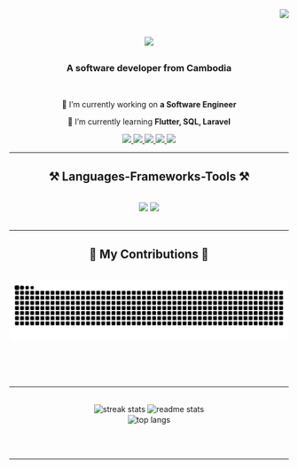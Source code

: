 <img align="right" src="https://visitor-badge.laobi.icu/badge?page_id=SereyodamChek.SereyodamChek" />

<h1 align="center">
    <img src="https://readme-typing-svg.herokuapp.com/?font=Righteous&size=35&center=true&vCenter=true&width=500&height=70&duration=4000&lines=Hi+There!+👋;+I'm+Serey+Odam!;" />
</h1>

<h3 align="center">A software developer from Cambodia </h3>

<br/>

<div align="center">
 
 🔭 I’m currently working on **a Software Engineer**
 
 🌱 I’m currently learning **Flutter, SQL, Laravel**


 </div>
 
<div align="center"> 
  <a href="mailto:strongmandom@gmail.com">
    <img src="https://img.shields.io/badge/Gmail-333333?style=for-the-badge&logo=gmail&logoColor=red" />
  </a>
  <a href="https://sereyodamchek-mocha.vercel.app/" target="_blank">
     <img src="https://img.shields.io/badge/Portfolio-543DE0?style=for-the-badge&logo=About.me&logoColor=white" /> <!-- sqlite, safari, google-chrome are other good icon options -->
  </a>
    <a href="https://web.facebook.com/cheksereyodam/">
    <img src="https://img.shields.io/badge/Facebook-Connect-brightgreen?style=for-the-badge&labelColor=black&logo=facebook" />
  </a>
     <a href="https://www.instagram.com/chek_sereyodam/">
    <img src="https://img.shields.io/badge/Instagram-E4405F?style=for-the-badge&logo=instagram&logoColor=white" />
  </a>
     <a href="https://www.tiktok.com/@sereyodam_chek?_t=ZS-8tsm3NC0R04">
    <img src="https://img.shields.io/badge/Tiktok-black?logo=tiktok" />
  </a>
</div>

 <hr/>
 
<h2 align="center">⚒️ Languages-Frameworks-Tools ⚒️</h2>
<br/>
<div align="center">
    <img src="https://skillicons.dev/icons?i=flutter,html,css,javascript,vscode,github," />
    <img src="https://skillicons.dev/icons?i=angular,laravel,dart,java,linux,mysql," /><br>
</div>

<br/>
<hr/>

<div align="center">
  <h2>🐍 My Contributions 🐍</h2>
  <br>
  <img alt="snake eating my contributions" src="https://raw.githubusercontent.com/SereyodamChek/SereyodamChek/output/github-contribution-grid-snake.svg" />
  
  <br/><br/><br/>
</div>

<hr/>
<br>
<div align=center>
  <img width=390 src="https://github-readme-streak-stats-salesp07.vercel.app/?user=salesp07&count_private=true&theme=react&border_radius=10" alt="streak stats"/>
  <img width=390 src="https://github-readme-stats-salesp07.vercel.app/api?username=salesp07&count_private=true&show_icons=true&theme=react&rank_icon=github&border_radius=10" alt="readme stats" />
  <br/>
  <img width=325 align="center" src="https://github-readme-stats-SereyodamChek.vercel.app/api/top-langs/?username=SereyodamChek&hide=HTML&langs_count=8&layout=compact&theme=react&border_radius=10&size_weight=0.5&count_weight=0.5&exclude_repo=github-readme-stats" alt="top langs" />
</div>


<br/><br/>

<hr/>

<br/>


<br/>
